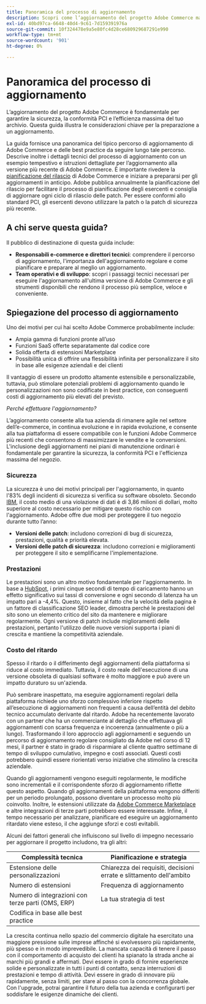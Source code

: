 ```yaml
---
title: Panoramica del processo di aggiornamento
description: Scopri come l’aggiornamento del progetto Adobe Commerce mantiene la vetrina sicura ed efficiente. Scopri le best practice per la pianificazione e l’esecuzione di aggiornamenti riusciti.
exl-id: 40bd97ca-6648-40d4-9c61-7d159391976a
source-git-commit: 10f324478e9a5e80fc4d28ce680929687291e990
workflow-type: tm+mt
source-wordcount: '901'
ht-degree: 0%

---
```


# Panoramica del processo di aggiornamento

L’aggiornamento del progetto Adobe Commerce è fondamentale per garantire la sicurezza, la conformità PCI e l’efficienza massima del tuo archivio. Questa guida illustra le considerazioni chiave per la preparazione a un aggiornamento.

La guida fornisce una panoramica del tipico percorso di aggiornamento di Adobe Commerce e delle best practice da seguire lungo tale percorso. Descrive inoltre i dettagli tecnici del processo di aggiornamento con un esempio tempestivo e istruzioni dettagliate per l’aggiornamento alla versione più recente di Adobe Commerce. È importante rivedere la [pianificazione del rilascio](../release/schedule.md) di Adobe Commerce e iniziare a prepararsi per gli aggiornamenti in anticipo. Adobe pubblica annualmente la pianificazione del rilascio per facilitare il processo di pianificazione degli esercenti e consiglia di aggiornare ogni ciclo di rilascio delle patch. Per essere conformi allo standard PCI, gli esercenti devono utilizzare la patch o la patch di sicurezza più recente.

## A chi serve questa guida?

Il pubblico di destinazione di questa guida include:

- **Responsabili e-commerce e direttori tecnici**: comprendere il percorso di aggiornamento, l&#39;importanza dell&#39;aggiornamento regolare e come pianificare e preparare al meglio un aggiornamento.
- **Team operativi e di sviluppo**: scopri i passaggi tecnici necessari per eseguire l&#39;aggiornamento all&#39;ultima versione di Adobe Commerce e gli strumenti disponibili che rendono il processo più semplice, veloce e conveniente.

## Spiegazione del processo di aggiornamento

Uno dei motivi per cui hai scelto Adobe Commerce probabilmente include:

- Ampia gamma di funzioni pronte all’uso
- Funzioni SaaS offerte separatamente dal codice core
- Solida offerta di estensioni Marketplace
- Possibilità unica di offrire una flessibilità infinita per personalizzare il sito in base alle esigenze aziendali e dei clienti

Il vantaggio di essere un prodotto altamente estensibile e personalizzabile, tuttavia, può stimolare potenziali problemi di aggiornamento quando le personalizzazioni non sono codificate in best practice, con conseguenti costi di aggiornamento più elevati del previsto.

_Perché effettuare l&#39;aggiornamento?_

L’aggiornamento consente alla tua azienda di rimanere agile nel settore dell’e-commerce, in continua evoluzione e in rapida evoluzione, e consente alla tua piattaforma di essere compatibile con le funzioni Adobe Commerce più recenti che consentono di massimizzare le vendite e le conversioni. L&#39;inclusione degli aggiornamenti nei piani di manutenzione ordinari è fondamentale per garantire la sicurezza, la conformità PCI e l&#39;efficienza massima del negozio.

### Sicurezza

La sicurezza è uno dei motivi principali per l&#39;aggiornamento, in quanto l&#39;83% degli incidenti di sicurezza si verifica su software obsoleto. Secondo [IBM](https://www.ibm.com/reports/data-breach), il costo medio di una violazione di dati è di 3,86 milioni di dollari, molto superiore al costo necessario per mitigare questo rischio con l&#39;aggiornamento. Adobe offre due modi per proteggere il tuo negozio durante tutto l’anno:

- **Versioni delle patch**: includono correzioni di bug di sicurezza, prestazioni, qualità e priorità elevata.
- **Versioni delle patch di sicurezza**: includono correzioni e miglioramenti per proteggere il sito e semplificarne l&#39;implementazione.

### Prestazioni

Le prestazioni sono un altro motivo fondamentale per l&#39;aggiornamento. In base a [HubSpot](https://blog.hubspot.com/marketing/page-load-time-conversion-rates), i primi cinque secondi di tempo di caricamento hanno un effetto significativo sui tassi di conversione e ogni secondo di latenza ha un impatto pari a -4,4%. Questo, insieme al fatto che la velocità della pagina è un fattore di classificazione SEO leader, dimostra perché le prestazioni del sito sono un elemento critico del sito da mantenere e migliorare regolarmente. Ogni versione di patch include miglioramenti delle prestazioni, pertanto l&#39;utilizzo delle nuove versioni supporta i piani di crescita e mantiene la competitività aziendale.

### Costo del ritardo

Spesso il ritardo o il differimento degli aggiornamenti della piattaforma si riduce al costo immediato. Tuttavia, il costo reale dell&#39;esecuzione di una versione obsoleta di qualsiasi software è molto maggiore e può avere un impatto duraturo su un&#39;azienda.

Può sembrare inaspettato, ma eseguire aggiornamenti regolari della piattaforma richiede uno sforzo complessivo inferiore rispetto all’esecuzione di aggiornamenti non frequenti a causa dell’entità del debito tecnico accumulato derivante dal ritardo. Adobe ha recentemente lavorato con un partner che ha un commerciante al dettaglio che effettuava gli aggiornamenti con scarsa frequenza e incoerenza (annualmente o più a lungo). Trasformando il loro approccio agli aggiornamenti e seguendo un percorso di aggiornamento regolare consigliato da Adobe nel corso di 12 mesi, il partner è stato in grado di risparmiare al cliente quattro settimane di tempo di sviluppo cumulativo, impegno e costi associati. Questi costi potrebbero quindi essere riorientati verso iniziative che stimolino la crescita aziendale.

Quando gli aggiornamenti vengono eseguiti regolarmente, le modifiche sono incrementali e il corrispondente sforzo di aggiornamento riflette questo aspetto. Quando gli aggiornamenti della piattaforma vengono differiti per un periodo prolungato, possono diventare un processo molto più coinvolto. Inoltre, le estensioni utilizzate da [Adobe Commerce Marketplace](https://marketplace.magento.com/) e altre integrazioni di terze parti potrebbero essere interessate. Infine, il tempo necessario per analizzare, pianificare ed eseguire un aggiornamento ritardato viene esteso, il che aggiunge sforzi e costi evitabili.

Alcuni dei fattori generali che influiscono sul livello di impegno necessario per aggiornare il progetto includono, tra gli altri:

| Complessità tecnica | Pianificazione e strategia |
|-----------------------------------------------------------|--------------------------------------------------------------|
| Estensione delle personalizzazioni | Chiarezza dei requisiti, decisioni errate e slittamento dell&#39;ambito |
| Numero di estensioni | Frequenza di aggiornamento |
| Numero di integrazioni con terze parti (OMS, ERP) | La tua strategia di test |
| Codifica in base alle best practice |                                                              |

La crescita continua nello spazio del commercio digitale ha esercitato una maggiore pressione sulle imprese affinché si evolvessero più rapidamente, più spesso e in modo imprevedibile. La mancata capacità di tenere il passo con il comportamento di acquisto dei clienti ha spianato la strada anche ai marchi più grandi e affermati. Devi essere in grado di fornire esperienze solide e personalizzate in tutti i punti di contatto, senza interruzioni di prestazioni e tempo di attività. Devi essere in grado di innovare più rapidamente, senza limiti, per stare al passo con la concorrenza globale. Con l&#39;upgrade, potrai garantire il futuro della tua azienda e configurarti per soddisfare le esigenze dinamiche dei clienti.
